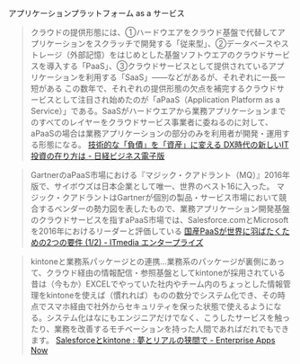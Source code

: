 
アプリケーションプラットフォーム as a サービス

> クラウドの提供形態には、①ハードウエアをクラウド基盤で代替してアプリケーションをスクラッチで開発する「従来型」、②データベースやストレージ（外部記憶）をはじめとした基盤ソフトウエアのクラウドサービスを導入する「PaaS」、③クラウドサービスとして提供されているアプリケーションを利用する「SaaS」――などがあるが、それぞれに一長一短がある
> この数年で、それぞれの提供形態の欠点を補完するクラウドサービスとして注目され始めたのが「aPaaS（Application Platform as a Service）」である。SaaSがハードウエアから業務アプリケーションまでのすべてのレイヤーをクラウドサービス事業者に委ねるのに対して、aPaaSの場合は業務アプリケーションの部分のみを利用者が開発・運用する形態になる。
[技術的な「負債」を「資産」に変える DX時代の新しいIT投資の在り方は - 日経ビジネス電子版](https://special.nikkeibp.co.jp/atclh/ONB/20/lakeel0117/)

> GartnerのaPaaS市場における『マジック・クアドラント（MQ）』2016年版で、サイボウズは日本企業として唯一、世界のベスト16に入った。
> マジック・クアドラントはGartnerが個別の製品・サービス市場において競合するベンダーの勢力図を表したもので、業務アプリケーション開発基盤のクラウドサービスを指すaPaaS市場では、Salesforce.comとMicrosoftを2016年におけるリーダーと評価している
[国産PaaSが世界に羽ばたくための2つの要件 (1/2) - ITmedia エンタープライズ](https://www.itmedia.co.jp/enterprise/articles/1703/06/news059.html)

> kintoneと業務系パッケージとの連携...業務系のパッケージが裏側にあって、クラウド経由の情報配信・参照基盤としてkintoneが採用されている
>  昔は（今もか）EXCELでやっていた社内やチーム内のちょっとした情報管理をkintoneを使えば（慣れれば）ものの数分でシステム化でき、その時点でスマホ経由で社外からセキュリティを保った状態で使えるようになる。システム化はなにもエンジニアだけでなく、こうしたサービスを触ったり、業務を改善するモチベーションを持った人間であればだれでもできます。
[Salesforceとkintone : 夢とリアルの狭間で - Enterprise Apps Now](https://www.enterpriseappsnow.com/entry/dream-and-reality)